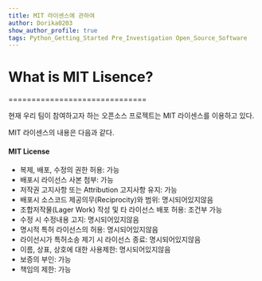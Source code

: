 ```yaml
---
title: MIT 라이센스에 관하여
author: Dorika0203
show_author_profile: true
tags: Python_Getting_Started Pre_Investigation Open_Source_Software
---
```


# What is MIT Lisence?
==============================

현재 우리 팀이 참여하고자 하는 오픈소스 프로젝트는 MIT 라이센스를 이용하고 있다.

MIT 라이센스의 내용은 다음과 같다.

#### MIT License
- 복제, 배포, 수정의 권한 허용: 가능
- 배포시 라이선스 사본 첨부: 가능
- 저작권 고지사항 또는 Attribution 고지사항 유지: 가능
- 배포시 소스코드 제공의무(Reciprocity)와 범위: 명시되어있지않음
- 조합저작물(Lager Work) 작성 및 타 라이선스 배포 허용: 조건부 가능
- 수정 시 수정내용 고지: 명시되어있지않음
- 명시적 특허 라이선스의 허용: 명시되어있지않음
- 라이선시가 특허소송 제기 시 라이선스 종료: 명시되어있지않음
- 이름, 상표, 상호에 대한 사용제한: 명시되어있지않음
- 보증의 부인: 가능
- 책임의 제한: 가능
